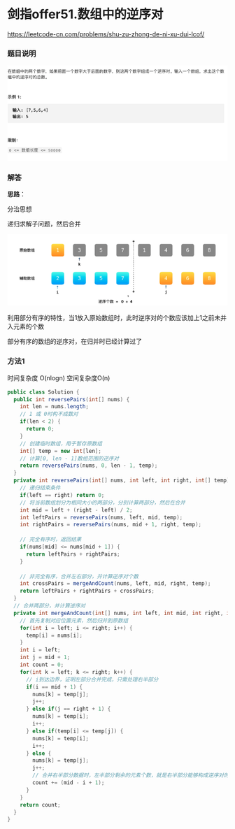 # 剑指offer51.数组中的逆序对

https://leetcode-cn.com/problems/shu-zu-zhong-de-ni-xu-dui-lcof/



### 题目说明

![image-20210315090010201](img/image-20210315090010201.png)



### 解答

**思路**：

分治思想

递归求解子问题，然后合并

![image-20210315090133073](img/image-20210315090133073.png)

利用部分有序的特性，当1放入原始数组时，此时逆序对的个数应该加上1之前未并入元素的个数

部分有序的数组的逆序对，在归并时已经计算过了

### 方法1 

时间复杂度 O(nlogn) 空间复杂度O(n)

```java
public class Solution {
  public int reversePairs(int[] nums) {
    int len = nums.length;
    // 1 或 0时构不成数对
    if(len < 2) {
      return 0;
    }
    // 创建临时数组，用于暂存原数组
    int[] temp = new int[len];
    // 计算[0, len - 1]数组范围的逆序对
    return reversePairs(nums, 0, len - 1, temp);
  }
  private int reversePairs(int[] nums, int left, int right, int[] temp) {
    // 递归结束条件
    if(left == right) return 0;
    // 将当前数组划分为相同大小的两部分，分别计算两部分，然后在合并
    int mid = left + (right - left) / 2;
    int leftPairs = reversePairs(nums, left, mid, temp);
    int rightPairs = reversePairs(nums, mid + 1, right, temp);
    
    // 完全有序时，返回结果
    if(nums[mid] <= nums[mid + 1]) {
      return leftPairs + rightPairs;
    }
    
    // 非完全有序，合并左右部分，并计算逆序对个数
    int crossPairs = mergeAndCount(nums, left, mid, right, temp);
    return leftPairs + rightPairs + crossPairs;
  }
  // 合并两部分，并计算逆序对
  private int mergeAndCount(int[] nums, int left, int mid, int right, int[] temp) {
    // 首先复制对应位置元素，然后归并到原数组
    for(int i = left; i <= right; i++) {
      temp[i] = nums[i];
    }
    int i = left;
    int j = mid + 1;
    int count = 0;
    for(int k = left; k <= right; k++) {
      // i到达边界，证明左部分合并完成，只需处理右半部分
      if(i == mid + 1) {
        nums[k] = temp[j];
        j++;
      } else if(j == right + 1) {
        nums[k] = temp[i];
        i++;
      } else if(temp[i] <= temp[j]) {
        nums[k] = temp[i];
        i++;
      } else {
        nums[k] = temp[j];
        j++;
        // 合并右半部分数据时，左半部分剩余的元素个数，就是右半部分能够构成逆序对的个数
        count += (mid - i + 1);
      }
    }
    return count;
  }
}
```



